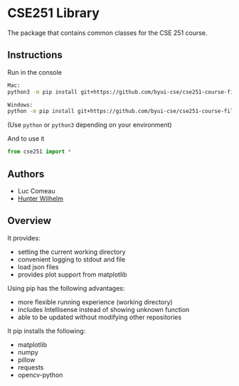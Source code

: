 # CSE251 Library

The package that contains common classes for the CSE 251 course.

## Instructions

Run in the console
```bash
Mac:
python3 -m pip install git+https://github.com/byui-cse/cse251-course-files.git

Windows:
python -m pip install git+https://github.com/byui-cse/cse251-course-files.git
```
(Use `python` or `python3` depending on your environment)

And to use it

```python
from cse251 import *
```

## Authors
* Luc Comeau
* [Hunter Wilhelm](https://github.com/hunterwilhelm)

## Overview
It provides:
* setting the current working directory
* convenient logging to stdout and file
* load json files
* provides plot support from matplotlib

Using pip has the following advantages:
* more flexible running experience (working directory)
* includes Intellisense instead of showing unknown function
* able to be updated without modifying other repositories

It pip installs the following:
* matplotlib
* numpy
* pillow
* requests
* opencv-python
